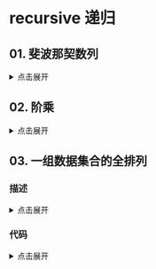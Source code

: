 # recursive 递归

## 01. 斐波那契数列

<details>
<summary>点击展开</summary>

```
const fab = n => (n === 1 || n === 2 ? 1 : fab(n - 1) + fab(n - 2))
```

</details>

## 02. 阶乘

<details>
<summary>点击展开</summary>

```
const fac = n => (n === 1 ? 1 : n * fac(n - 1))
```
</details>

## 03. 一组数据集合的全排列

### 描述

<details>
<summary>点击展开</summary>

给定一个集合（无序，不重复），要求输出该集合的所有子集

eg.

`[1, 2, 3] => [ [ 1 ], [ 2 ], [ 3 ], [ 2, 3 ], [ 1, 2 ], [ 1, 3 ], [ 1, 2, 3 ] ]`
</details>

### 代码

<details>
<summary>点击展开</summary>

```
const listSet = set => {
	if (set.length === 1) {
		return [set]
	} else {
		let restSet = set.slice(1, set.length)
		return [
			[set[0]],
			...listSet(restSet),
			...listSet(restSet).map(i => [set[0], ...i])
		]
	}
}
```
</details>